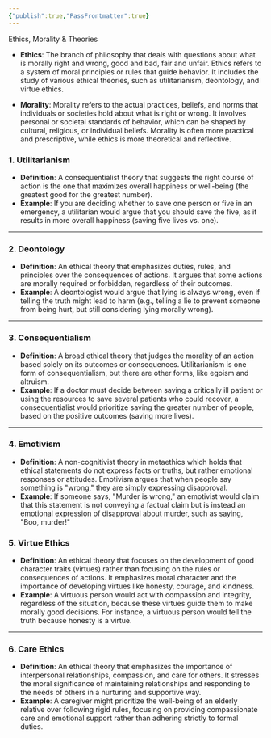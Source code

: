```yaml
---
{"publish":true,"PassFrontmatter":true}
---
```


Ethics, Morality & Theories

- **Ethics**: The branch of philosophy that deals with questions about what is morally right and wrong, good and bad, fair and unfair. Ethics refers to a system of moral principles or rules that guide behavior. It includes the study of various ethical theories, such as utilitarianism, deontology, and virtue ethics.
    
- **Morality**: Morality refers to the actual practices, beliefs, and norms that individuals or societies hold about what is right or wrong. It involves personal or societal standards of behavior, which can be shaped by cultural, religious, or individual beliefs. Morality is often more practical and prescriptive, while ethics is more theoretical and reflective.

### **1. Utilitarianism**

- **Definition**: A consequentialist theory that suggests the right course of action is the one that maximizes overall happiness or well-being (the greatest good for the greatest number).
- **Example**: If you are deciding whether to save one person or five in an emergency, a utilitarian would argue that you should save the five, as it results in more overall happiness (saving five lives vs. one).

---

### **2. Deontology**

- **Definition**: An ethical theory that emphasizes duties, rules, and principles over the consequences of actions. It argues that some actions are morally required or forbidden, regardless of their outcomes.
- **Example**: A deontologist would argue that lying is always wrong, even if telling the truth might lead to harm (e.g., telling a lie to prevent someone from being hurt, but still considering lying morally wrong).

---

### **3. Consequentialism**

- **Definition**: A broad ethical theory that judges the morality of an action based solely on its outcomes or consequences. Utilitarianism is one form of consequentialism, but there are other forms, like egoism and altruism.
- **Example**: If a doctor must decide between saving a critically ill patient or using the resources to save several patients who could recover, a consequentialist would prioritize saving the greater number of people, based on the positive outcomes (saving more lives).

---

### **4. Emotivism**

- **Definition**: A non-cognitivist theory in metaethics which holds that ethical statements do not express facts or truths, but rather emotional responses or attitudes. Emotivism argues that when people say something is "wrong," they are simply expressing disapproval.
- **Example**: If someone says, "Murder is wrong," an emotivist would claim that this statement is not conveying a factual claim but is instead an emotional expression of disapproval about murder, such as saying, "Boo, murder!"

### **5. Virtue Ethics**

- **Definition**: An ethical theory that focuses on the development of good character traits (virtues) rather than focusing on the rules or consequences of actions. It emphasizes moral character and the importance of developing virtues like honesty, courage, and kindness.
- **Example**: A virtuous person would act with compassion and integrity, regardless of the situation, because these virtues guide them to make morally good decisions. For instance, a virtuous person would tell the truth because honesty is a virtue.

---

### **6. Care Ethics**

- **Definition**: An ethical theory that emphasizes the importance of interpersonal relationships, compassion, and care for others. It stresses the moral significance of maintaining relationships and responding to the needs of others in a nurturing and supportive way.
- **Example**: A caregiver might prioritize the well-being of an elderly relative over following rigid rules, focusing on providing compassionate care and emotional support rather than adhering strictly to formal duties.